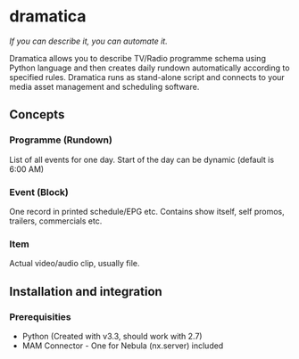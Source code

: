 dramatica
=========
*If you can describe it, you can automate it.*

Dramatica allows you to describe TV/Radio programme schema using Python language and then creates daily rundown automatically according to specified rules. Dramatica runs as stand-alone script and connects to your media asset management and scheduling software.


## Concepts
 
### Programme (Rundown)
List of all events for one day. Start of the day can be dynamic (default is 6:00 AM)
### Event (Block)
One record in printed schedule/EPG etc. Contains show itself, self promos, trailers, commercials etc.
### Item
Actual video/audio clip, usually file.

## Installation and integration

### Prerequisities
* Python (Created with v3.3, should work with 2.7)
* MAM Connector - One for Nebula (nx.server) included
